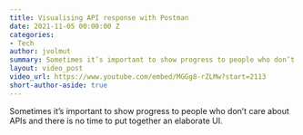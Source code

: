 ```yaml
---
title: Visualising API response with Postman
date: 2021-11-05 00:00:00 Z
categories:
- Tech
author: jvolmut
summary: Sometimes it’s important to show progress to people who don’t care about APIs and there is no time to put together an elaborate UI.
layout: video_post
video_url: https://www.youtube.com/embed/MGGg8-rZLMw?start=2113
short-author-aside: true
---
```


Sometimes it’s important to show progress to people who don’t care about APIs and there is no time to put together an elaborate UI.

